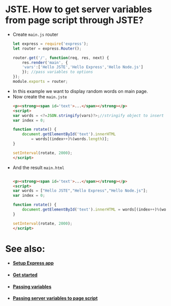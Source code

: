 # JSTE. How to get server variables from page script through JSTE?

- Create `main.js` router
    ```js
    let express = require('express');
    let router = express.Router();
    
    router.get('/', function(req, res, next) {
        res.render('main', { 
        'vars':['Hello JSTE','Hello Express','Hello Node.js']
        }); //pass variables to options
    });
    module.exports = router;
    ```
- In this example we want to display random words on main page.
- Now create the `main.jste` 
    ```html
    <p><strong><span id='text'>...</span></strong></p>
    <script>
    var words = <?=JSON.stringify(vars)?>;//stringify object to insert in code
    var index = 0;
    
    function rotate() {
        document.getElementById('text').innerHTML 
            = words[(index++)%(words.length)];
    }
    
    setInterval(rotate, 2000);
    </script>
    ```
- And the result `main.html`
    ```html
    
    <p><strong><span id='text'>...</span></strong></p>
    <script>
    var words = ["Hello JSTE","Hello Express","Hello Node.js"];
    var index = 0;
    
    function rotate() {
        document.getElementById('text').innerHTML = words[(index++)%(words.length)];
    }
    
    setInterval(rotate, 2000);
    </script>
    ```
    
# See also:
- #### [Setup Express app](https://github.com/AlexStrNik/JSTE/blob/master/jste/examples/GetStarted.md)
- #### [Get started](https://github.com/AlexStrNik/JSTE/blob/master/jste/examples/First.md)
- #### [Passing variables](https://github.com/AlexStrNik/JSTE/blob/master/jste/examples/PassVar1.md)
- #### [Passing server variables to page script](https://github.com/AlexStrNik/JSTE/blob/master/jste/examples/PassVar2.md)